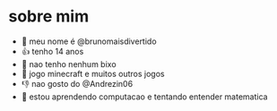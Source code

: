 # sobre mim

- 👋 meu nome é @brunomaisdivertido
- 👍 tenho 14 anos 
- 🐶 nao tenho nenhum bixo
- 🐥 jogo minecraft e muitos outros jogos
- 👎 nao gosto do @Andrezin06 
- 🌱 estou aprendendo computacao e tentando entender matematica

